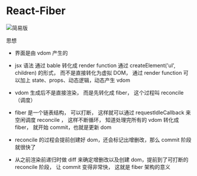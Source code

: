 # React-Fiber

![简易版](https://mp.weixin.qq.com/s/sy5ZoXu09_bwhDUb1TcLvw)

思想

- 界面是由 vdom 产生的
- jsx 语法 通过 bable 转化成 render function 通过 createElement('ul', children) 的形式， 而不是直接转化为虚拟 DOM， 通过 render function 可以加上 state、props、动态逻辑，动态产生 vdom

- vdom 生成后不是直接渲染， 而是先转化成 fiber， 这个过程叫 reconcile （调度）

- fiber 是一个链表结构， 可以打断， 这样就可以通过 requestIdleCallback 来空闲调度 reconcile ， 这样不断循环， 知道处理完所有的 vdom 转化成 fiber， 就开始 commit，也就是更新 dom

- reconcile 的过程会提前创建好 dom，还会标记出增删改，那么 commit 阶段就很快了

- 从之前渲染前递归时做 diff 来确定增删改以及创建 dom，提前到了可打断的 reconcile 阶段， 让 commit 变得非常快， 这就是 fiber 架构的意义
